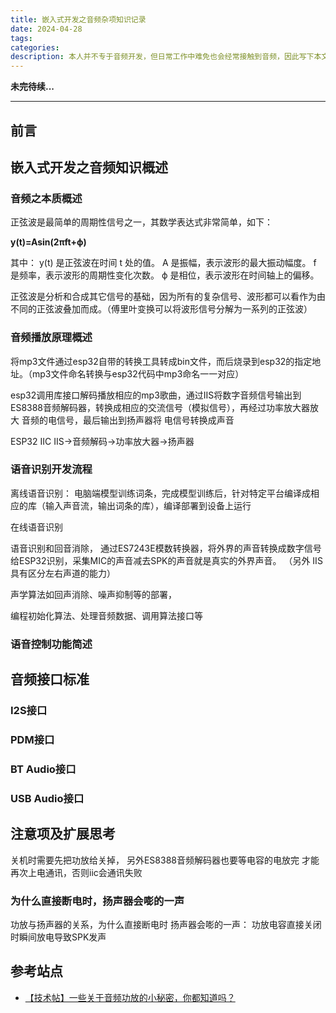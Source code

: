 ```yaml
---
title: 嵌入式开发之音频杂项知识记录
date: 2024-04-28
tags:
categories:
description: 本人并不专于音频开发，但日常工作中难免也会经常接触到音频，因此写下本文记录嵌入式与其相关的基础知识，包括但不限于音频采集、播放、编解码、频谱分析、编码开发应用等方面，便于理清其基本概念及开发思路。
---
```



**未完待续...**

---

## 前言


## 嵌入式开发之音频知识概述

### 音频之本质概述

正弦波是最简单的周期性信号之一，其数学表达式非常简单，如下：

**y(t)=Asin(2πft+ϕ)**

其中：
y(t) 是正弦波在时间 t 处的值。
A 是振幅，表示波形的最大振动幅度。
f 是频率，表示波形的周期性变化次数。
ϕ 是相位，表示波形在时间轴上的偏移。

正弦波是分析和合成其它信号的基础，因为所有的复杂信号、波形都可以看作为由不同的正弦波叠加而成。（傅里叶变换可以将波形信号分解为一系列的正弦波）

### 音频播放原理概述

将mp3文件通过esp32自带的转换工具转成bin文件，而后烧录到esp32的指定地址。（mp3文件命名转换与esp32代码中mp3命名一一对应） 

esp32调用库接口解码播放相应的mp3歌曲，通过IIS将数字音频信号输出到ES8388音频解码器，转换成相应的交流信号（模拟信号），再经过功率放大器放大 音频的电信号，最后输出到扬声器将 电信号转换成声音

ESP32 IIC IIS->音频解码->功率放大器->扬声器

### 语音识别开发流程

离线语音识别：
电脑端模型训练词条，完成模型训练后，针对特定平台编译成相应的库（输入声音流，输出词条的库），编译部署到设备上运行


在线语音识别

语音识别和回音消除，  通过ES7243E模数转换器，将外界的声音转换成数字信号给ESP32识别，采集MIC的声音减去SPK的声音就是真实的外界声音。 （另外 IIS具有区分左右声道的能力）

声学算法如回声消除、噪声抑制等的部署，

编程初始化算法、处理音频数据、调用算法接口等

### 语音控制功能简述

## 音频接口标准

### I2S接口

### PDM接口

### BT Audio接口

### USB Audio接口



## 注意项及扩展思考

关机时需要先把功放给关掉，  另外ES8388音频解码器也要等电容的电放完 才能再次上电通讯，否则iic会通讯失败


### 为什么直接断电时，扬声器会嘭的一声

功放与扬声器的关系，为什么直接断电时 扬声器会嘭的一声： 功放电容直接关闭时瞬间放电导致SPK发声


## 参考站点


- [【技术帖】一些关于音频功放的小秘密，你都知道吗？](https://mp.weixin.qq.com/s/fIm5XtPUa8UWWpVJ-7lhBg)





